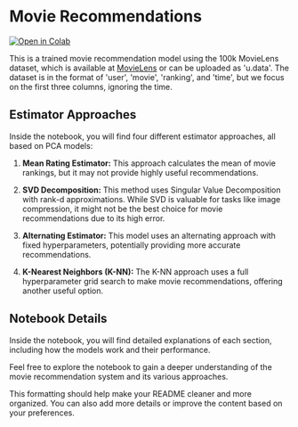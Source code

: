 # Movie Recommendations

[![Open in Colab](https://colab.research.google.com/assets/colab-badge.svg)](https://colab.research.google.com/github/ConnorJamesRice/PCA-Movie-Recommendations/blob/main/matrix_completion_and_recommendation_systems.ipynb)

This is a trained movie recommendation model using the 100k MovieLens dataset, which is available at [MovieLens](https://grouplens.org/datasets/movielens/100k/) or can be uploaded as 'u.data'. The dataset is in the format of 'user', 'movie', 'ranking', and 'time', but we focus on the first three columns, ignoring the time.

## Estimator Approaches
Inside the notebook, you will find four different estimator approaches, all based on PCA models:

1. **Mean Rating Estimator:** This approach calculates the mean of movie rankings, but it may not provide highly useful recommendations.

2. **SVD Decomposition:** This method uses Singular Value Decomposition with rank-d approximations. While SVD is valuable for tasks like image compression, it might not be the best choice for movie recommendations due to its high error.

3. **Alternating Estimator:** This model uses an alternating approach with fixed hyperparameters, potentially providing more accurate recommendations.

4. **K-Nearest Neighbors (K-NN):** The K-NN approach uses a full hyperparameter grid search to make movie recommendations, offering another useful option.

## Notebook Details
Inside the notebook, you will find detailed explanations of each section, including how the models work and their performance.

Feel free to explore the notebook to gain a deeper understanding of the movie recommendation system and its various approaches.

This formatting should help make your README cleaner and more organized. You can also add more details or improve the content based on your preferences.

